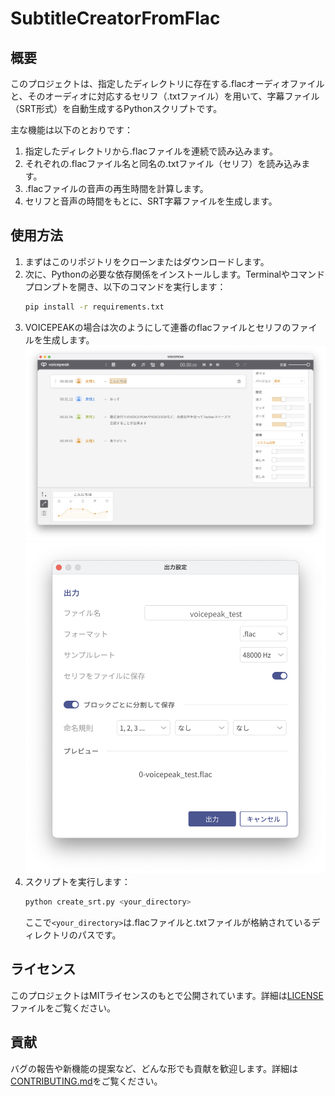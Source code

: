 # SubtitleCreatorFromFlac

## 概要
このプロジェクトは、指定したディレクトリに存在する.flacオーディオファイルと、そのオーディオに対応するセリフ（.txtファイル）を用いて、字幕ファイル（SRT形式）を自動生成するPythonスクリプトです。

主な機能は以下のとおりです：

1. 指定したディレクトリから.flacファイルを連続で読み込みます。
2. それぞれの.flacファイル名と同名の.txtファイル（セリフ）を読み込みます。
3. .flacファイルの音声の再生時間を計算します。
4. セリフと音声の時間をもとに、SRT字幕ファイルを生成します。

## 使用方法
1. まずはこのリポジトリをクローンまたはダウンロードします。
2. 次に、Pythonの必要な依存関係をインストールします。Terminalやコマンドプロンプトを開き、以下のコマンドを実行します：
    ```bash
    pip install -r requirements.txt
    ```
3. VOICEPEAKの場合は次のようにして連番のflacファイルとセリフのファイルを生成します。
![VOICEPEAKのメイン画面](images/main.png)
![VOICEPEAKの出力画面](images/export.png)
4. スクリプトを実行します：
    ```bash
    python create_srt.py <your_directory>
    ```
    ここで`<your_directory>`は.flacファイルと.txtファイルが格納されているディレクトリのパスです。

## ライセンス
このプロジェクトはMITライセンスのもとで公開されています。詳細は[LICENSE](LICENSE)ファイルをご覧ください。

## 貢献
バグの報告や新機能の提案など、どんな形でも貢献を歓迎します。詳細は[CONTRIBUTING.md](CONTRIBUTING.md)をご覧ください。
